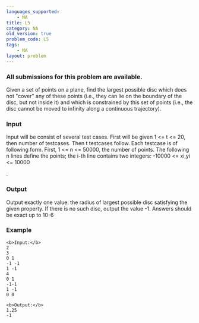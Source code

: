 ```yaml
---
languages_supported:
    - NA
title: L5
category: NA
old_version: true
problem_code: L5
tags:
    - NA
layout: problem
---
```

###  All submissions for this problem are available. 

Given a set of points on a plane, find the largest possible disc which does not "cover" any of these points (i.e., they can lie on the boundary of the disc, but not inside it) and which is constrained by this set of points (i.e., the disc cannot be moved to infinity along a continuous trajectory).

### Input

Input will be consist of several test cases. First will be given 1 <= t <= 20, then number of testcases. Then t testcases follow. Each testcase is of following form. First, 1 <= n <= 50000, the number of points. The following n lines define the points; the i-th line contains two integers: -10000 <= xi,yi <= 10000

.

### Output

Output exactly one value: the radius of largest possible disc satisfying the given property. If there is no such disc, output the value -1. Answers should be exact up to 10-6

### Example

```
<b>Input:</b>
2
3
0 1
-1 -1
1 -1
4
0 1
-1-1
1 -1
0 0

<b>Output:</b>
1.25
-1

```